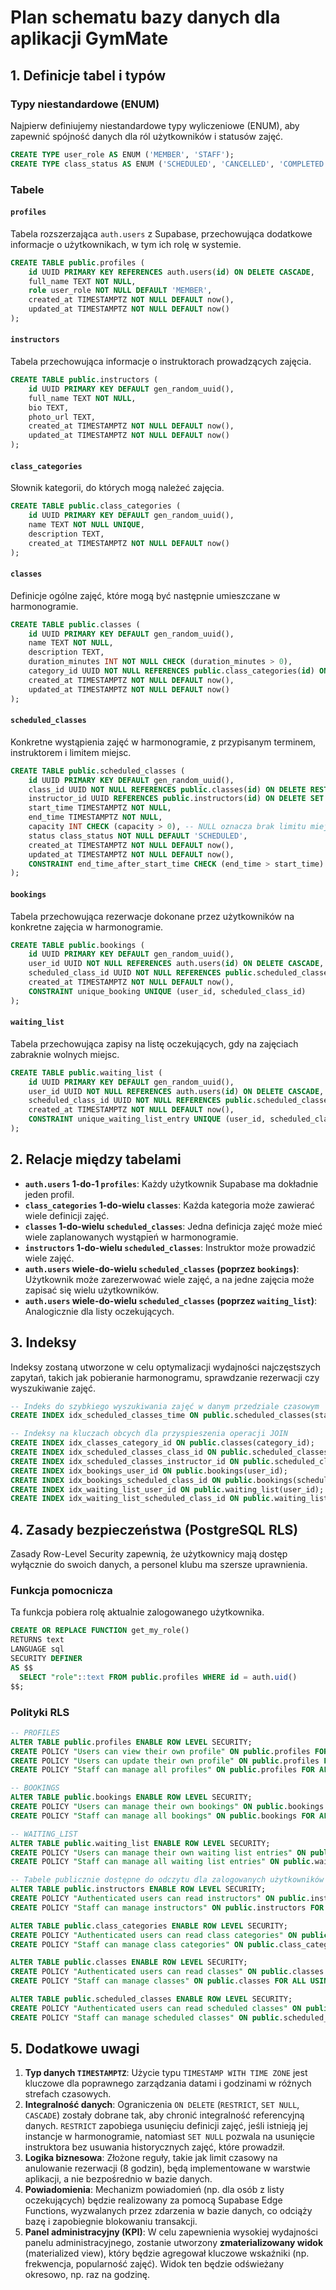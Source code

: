 # Plan schematu bazy danych dla aplikacji GymMate

## 1. Definicje tabel i typów

### Typy niestandardowe (ENUM)

Najpierw definiujemy niestandardowe typy wyliczeniowe (ENUM), aby zapewnić spójność danych dla ról użytkowników i statusów zajęć.

```sql
CREATE TYPE user_role AS ENUM ('MEMBER', 'STAFF');
CREATE TYPE class_status AS ENUM ('SCHEDULED', 'CANCELLED', 'COMPLETED');
```

### Tabele

#### `profiles`

Tabela rozszerzająca `auth.users` z Supabase, przechowująca dodatkowe informacje o użytkownikach, w tym ich rolę w systemie.

```sql
CREATE TABLE public.profiles (
    id UUID PRIMARY KEY REFERENCES auth.users(id) ON DELETE CASCADE,
    full_name TEXT NOT NULL,
    role user_role NOT NULL DEFAULT 'MEMBER',
    created_at TIMESTAMPTZ NOT NULL DEFAULT now(),
    updated_at TIMESTAMPTZ NOT NULL DEFAULT now()
);
```

#### `instructors`

Tabela przechowująca informacje o instruktorach prowadzących zajęcia.

```sql
CREATE TABLE public.instructors (
    id UUID PRIMARY KEY DEFAULT gen_random_uuid(),
    full_name TEXT NOT NULL,
    bio TEXT,
    photo_url TEXT,
    created_at TIMESTAMPTZ NOT NULL DEFAULT now(),
    updated_at TIMESTAMPTZ NOT NULL DEFAULT now()
);
```

#### `class_categories`

Słownik kategorii, do których mogą należeć zajęcia.

```sql
CREATE TABLE public.class_categories (
    id UUID PRIMARY KEY DEFAULT gen_random_uuid(),
    name TEXT NOT NULL UNIQUE,
    description TEXT,
    created_at TIMESTAMPTZ NOT NULL DEFAULT now()
);
```

#### `classes`

Definicje ogólne zajęć, które mogą być następnie umieszczane w harmonogramie.

```sql
CREATE TABLE public.classes (
    id UUID PRIMARY KEY DEFAULT gen_random_uuid(),
    name TEXT NOT NULL,
    description TEXT,
    duration_minutes INT NOT NULL CHECK (duration_minutes > 0),
    category_id UUID NOT NULL REFERENCES public.class_categories(id) ON DELETE RESTRICT,
    created_at TIMESTAMPTZ NOT NULL DEFAULT now(),
    updated_at TIMESTAMPTZ NOT NULL DEFAULT now()
);
```

#### `scheduled_classes`

Konkretne wystąpienia zajęć w harmonogramie, z przypisanym terminem, instruktorem i limitem miejsc.

```sql
CREATE TABLE public.scheduled_classes (
    id UUID PRIMARY KEY DEFAULT gen_random_uuid(),
    class_id UUID NOT NULL REFERENCES public.classes(id) ON DELETE RESTRICT,
    instructor_id UUID REFERENCES public.instructors(id) ON DELETE SET NULL,
    start_time TIMESTAMPTZ NOT NULL,
    end_time TIMESTAMPTZ NOT NULL,
    capacity INT CHECK (capacity > 0), -- NULL oznacza brak limitu miejsc
    status class_status NOT NULL DEFAULT 'SCHEDULED',
    created_at TIMESTAMPTZ NOT NULL DEFAULT now(),
    updated_at TIMESTAMPTZ NOT NULL DEFAULT now(),
    CONSTRAINT end_time_after_start_time CHECK (end_time > start_time)
);
```

#### `bookings`

Tabela przechowująca rezerwacje dokonane przez użytkowników na konkretne zajęcia w harmonogramie.

```sql
CREATE TABLE public.bookings (
    id UUID PRIMARY KEY DEFAULT gen_random_uuid(),
    user_id UUID NOT NULL REFERENCES auth.users(id) ON DELETE CASCADE,
    scheduled_class_id UUID NOT NULL REFERENCES public.scheduled_classes(id) ON DELETE CASCADE,
    created_at TIMESTAMPTZ NOT NULL DEFAULT now(),
    CONSTRAINT unique_booking UNIQUE (user_id, scheduled_class_id)
);
```

#### `waiting_list`

Tabela przechowująca zapisy na listę oczekujących, gdy na zajęciach zabraknie wolnych miejsc.

```sql
CREATE TABLE public.waiting_list (
    id UUID PRIMARY KEY DEFAULT gen_random_uuid(),
    user_id UUID NOT NULL REFERENCES auth.users(id) ON DELETE CASCADE,
    scheduled_class_id UUID NOT NULL REFERENCES public.scheduled_classes(id) ON DELETE CASCADE,
    created_at TIMESTAMPTZ NOT NULL DEFAULT now(),
    CONSTRAINT unique_waiting_list_entry UNIQUE (user_id, scheduled_class_id)
);
```

## 2. Relacje między tabelami

- **`auth.users` 1-do-1 `profiles`**: Każdy użytkownik Supabase ma dokładnie jeden profil.
- **`class_categories` 1-do-wielu `classes`**: Każda kategoria może zawierać wiele definicji zajęć.
- **`classes` 1-do-wielu `scheduled_classes`**: Jedna definicja zajęć może mieć wiele zaplanowanych wystąpień w harmonogramie.
- **`instructors` 1-do-wielu `scheduled_classes`**: Instruktor może prowadzić wiele zajęć.
- **`auth.users` wiele-do-wielu `scheduled_classes` (poprzez `bookings`)**: Użytkownik może zarezerwować wiele zajęć, a na jedne zajęcia może zapisać się wielu użytkowników.
- **`auth.users` wiele-do-wielu `scheduled_classes` (poprzez `waiting_list`)**: Analogicznie dla listy oczekujących.

## 3. Indeksy

Indeksy zostaną utworzone w celu optymalizacji wydajności najczęstszych zapytań, takich jak pobieranie harmonogramu, sprawdzanie rezerwacji czy wyszukiwanie zajęć.

```sql
-- Indeks do szybkiego wyszukiwania zajęć w danym przedziale czasowym
CREATE INDEX idx_scheduled_classes_time ON public.scheduled_classes(start_time, end_time);

-- Indeksy na kluczach obcych dla przyspieszenia operacji JOIN
CREATE INDEX idx_classes_category_id ON public.classes(category_id);
CREATE INDEX idx_scheduled_classes_class_id ON public.scheduled_classes(class_id);
CREATE INDEX idx_scheduled_classes_instructor_id ON public.scheduled_classes(instructor_id);
CREATE INDEX idx_bookings_user_id ON public.bookings(user_id);
CREATE INDEX idx_bookings_scheduled_class_id ON public.bookings(scheduled_class_id);
CREATE INDEX idx_waiting_list_user_id ON public.waiting_list(user_id);
CREATE INDEX idx_waiting_list_scheduled_class_id ON public.waiting_list(scheduled_class_id);
```

## 4. Zasady bezpieczeństwa (PostgreSQL RLS)

Zasady Row-Level Security zapewnią, że użytkownicy mają dostęp wyłącznie do swoich danych, a personel klubu ma szersze uprawnienia.

### Funkcja pomocnicza

Ta funkcja pobiera rolę aktualnie zalogowanego użytkownika.

```sql
CREATE OR REPLACE FUNCTION get_my_role()
RETURNS text
LANGUAGE sql
SECURITY DEFINER
AS $$
  SELECT "role"::text FROM public.profiles WHERE id = auth.uid()
$$;
```

### Polityki RLS

```sql
-- PROFILES
ALTER TABLE public.profiles ENABLE ROW LEVEL SECURITY;
CREATE POLICY "Users can view their own profile" ON public.profiles FOR SELECT USING (auth.uid() = id);
CREATE POLICY "Users can update their own profile" ON public.profiles FOR UPDATE USING (auth.uid() = id);
CREATE POLICY "Staff can manage all profiles" ON public.profiles FOR ALL USING (get_my_role() = 'STAFF');

-- BOOKINGS
ALTER TABLE public.bookings ENABLE ROW LEVEL SECURITY;
CREATE POLICY "Users can manage their own bookings" ON public.bookings FOR ALL USING (auth.uid() = user_id);
CREATE POLICY "Staff can manage all bookings" ON public.bookings FOR ALL USING (get_my_role() = 'STAFF');

-- WAITING_LIST
ALTER TABLE public.waiting_list ENABLE ROW LEVEL SECURITY;
CREATE POLICY "Users can manage their own waiting list entries" ON public.waiting_list FOR ALL USING (auth.uid() = user_id);
CREATE POLICY "Staff can manage all waiting list entries" ON public.waiting_list FOR ALL USING (get_my_role() = 'STAFF');

-- Tabele publicznie dostępne do odczytu dla zalogowanych użytkowników
ALTER TABLE public.instructors ENABLE ROW LEVEL SECURITY;
CREATE POLICY "Authenticated users can read instructors" ON public.instructors FOR SELECT TO authenticated USING (true);
CREATE POLICY "Staff can manage instructors" ON public.instructors FOR ALL USING (get_my_role() = 'STAFF');

ALTER TABLE public.class_categories ENABLE ROW LEVEL SECURITY;
CREATE POLICY "Authenticated users can read class categories" ON public.class_categories FOR SELECT TO authenticated USING (true);
CREATE POLICY "Staff can manage class categories" ON public.class_categories FOR ALL USING (get_my_role() = 'STAFF');

ALTER TABLE public.classes ENABLE ROW LEVEL SECURITY;
CREATE POLICY "Authenticated users can read classes" ON public.classes FOR SELECT TO authenticated USING (true);
CREATE POLICY "Staff can manage classes" ON public.classes FOR ALL USING (get_my_role() = 'STAFF');

ALTER TABLE public.scheduled_classes ENABLE ROW LEVEL SECURITY;
CREATE POLICY "Authenticated users can read scheduled classes" ON public.scheduled_classes FOR SELECT TO authenticated USING (true);
CREATE POLICY "Staff can manage scheduled classes" ON public.scheduled_classes FOR ALL USING (get_my_role() = 'STAFF');
```

## 5. Dodatkowe uwagi

1.  **Typ danych `TIMESTAMPTZ`**: Użycie typu `TIMESTAMP WITH TIME ZONE` jest kluczowe dla poprawnego zarządzania datami i godzinami w różnych strefach czasowych.
2.  **Integralność danych**: Ograniczenia `ON DELETE` (`RESTRICT`, `SET NULL`, `CASCADE`) zostały dobrane tak, aby chronić integralność referencyjną danych. `RESTRICT` zapobiega usunięciu definicji zajęć, jeśli istnieją jej instancje w harmonogramie, natomiast `SET NULL` pozwala na usunięcie instruktora bez usuwania historycznych zajęć, które prowadził.
3.  **Logika biznesowa**: Złożone reguły, takie jak limit czasowy na anulowanie rezerwacji (8 godzin), będą implementowane w warstwie aplikacji, a nie bezpośrednio w bazie danych.
4.  **Powiadomienia**: Mechanizm powiadomień (np. dla osób z listy oczekujących) będzie realizowany za pomocą Supabase Edge Functions, wyzwalanych przez zdarzenia w bazie danych, co odciąży bazę i zapobiegnie blokowaniu transakcji.
5.  **Panel administracyjny (KPI)**: W celu zapewnienia wysokiej wydajności panelu administracyjnego, zostanie utworzony **zmaterializowany widok** (materialized view), który będzie agregował kluczowe wskaźniki (np. frekwencja, popularność zajęć). Widok ten będzie odświeżany okresowo, np. raz na godzinę.
